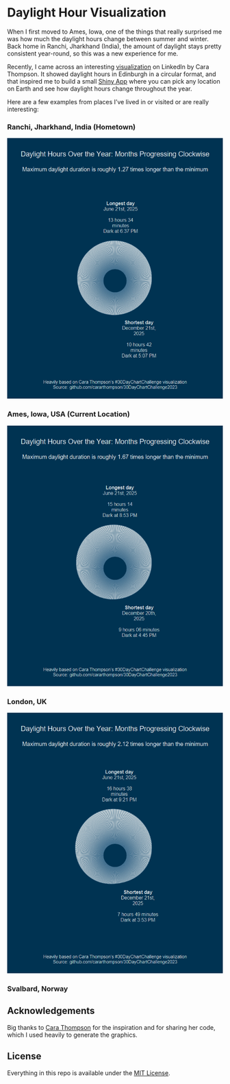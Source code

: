 # Daylight Hour Visualization

When I first moved to Ames, Iowa, one of the things that really surprised me was how much the daylight hours change between summer and winter. Back home in Ranchi, Jharkhand (India), the amount of daylight stays pretty consistent year-round, so this was a new experience for me.

Recently, I came across an interesting [visualization](https://github.com/cararthompson/30DayChartChallenge2023?tab=readme-ov-file#day-11---circular----rstats) on LinkedIn by Cara Thompson. It showed daylight hours in Edinburgh in a circular format, and that inspired me to build a small [Shiny App](https://ashirwad-barnwal.shinyapps.io/daylight-hours/) where you can pick any location on Earth and see how daylight hours change throughout the year.

Here are a few examples from places I’ve lived in or visited or are really interesting:

### Ranchi, Jharkhand, India (Hometown)

![](previews/ranchi.png)

### Ames, Iowa, USA (Current Location)

![](previews/ames.png)

### London, UK

![](previews/london.png)

### Svalbard, Norway

## Acknowledgements

Big thanks to [Cara Thompson](https://www.linkedin.com/in/cararthompson/) for the inspiration and for sharing her code, which I used heavily to generate the graphics.

## License

Everything in this repo is available under the [MIT License](https://ashirwad-barnwal.mit-license.org/).
